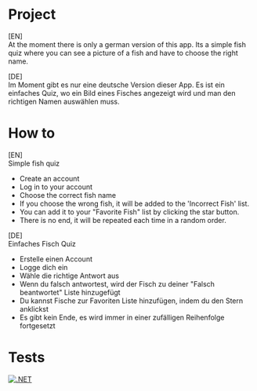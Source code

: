 # Project
[EN] <br />
At the moment there is only a german version of this app. Its a simple fish quiz where you can see a picture of a fish and have to choose the right name.

[DE] <br />
Im Moment gibt es nur eine deutsche Version dieser App. Es ist ein einfaches Quiz, wo ein Bild eines Fisches angezeigt wird und man den richtigen Namen auswählen muss.

# How to
[EN] <br />
Simple fish quiz 

- Create an account
- Log in to your account
- Choose the correct fish name
- If you choose the wrong fish, it will be added to the 'Incorrect Fish' list.
- You can add it to your "Favorite Fish" list by clicking the star button.
- There is no end, it will be repeated each time in a random order.

[DE] <br />
Einfaches Fisch Quiz

- Erstelle einen Account
- Logge dich ein
- Wähle die richtige Antwort aus
- Wenn du falsch antwortest, wird der Fisch zu deiner "Falsch beantwortet" Liste hinzugefügt
- Du kannst Fische zur Favoriten Liste hinzufügen, indem du den Stern anklickst
- Es gibt kein Ende, es wird immer in einer zufälligen Reihenfolge fortgesetzt

# Tests
[![.NET](https://github.com/re4dev/fisch-quiz/actions/workflows/api-build-and-test.yml/badge.svg?branch=main)](https://github.com/re4dev/fisch-quiz/actions/workflows/api-build-and-test.yml)
